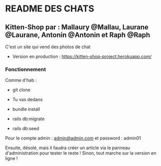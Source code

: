 # README DES CHATS
## Kitten-Shop par : Mallaury @Mallau, Laurane @Laurane, Antonin @Antonin et Raph @Raph

C'est un site qui vend des photos de chat
* Version en production : https://kitten-shop-project.herokuapp.com/

### Fonctionnement

Comme d'hab :

* git clone

* Tu vas dedans 

* bundle install

* rails db:migrate

* rails db:seed

Pour le compte admin : admin@admin.com et password : admin01

Ensuite, désolé, mais il faudra créer un article via le panneau d'administration pour tester le reste ! Sinon, tout marche sur la version en ligne ! 